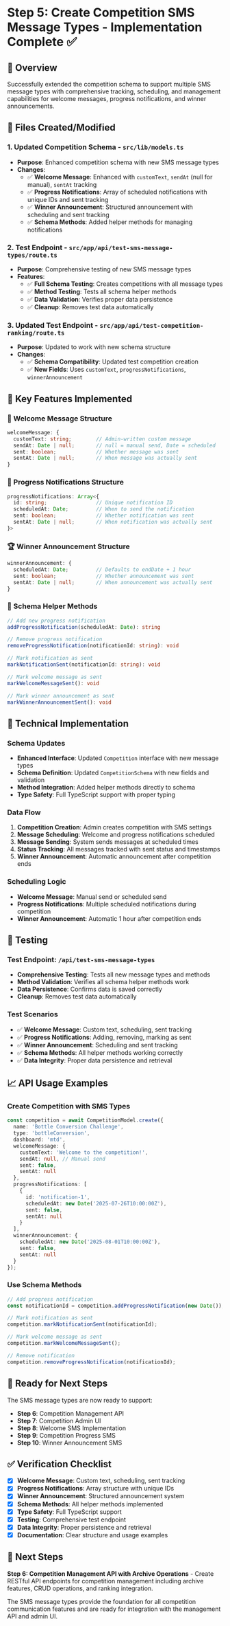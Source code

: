 # Step 5: Create Competition SMS Message Types - Implementation Complete ✅

## 🎯 Overview

Successfully extended the competition schema to support multiple SMS message types with comprehensive tracking, scheduling, and management capabilities for welcome messages, progress notifications, and winner announcements.

## 📁 Files Created/Modified

### 1. **Updated Competition Schema** - `src/lib/models.ts`
- **Purpose**: Enhanced competition schema with new SMS message types
- **Changes**:
  - ✅ **Welcome Message**: Enhanced with `customText`, `sendAt` (null for manual), `sentAt` tracking
  - ✅ **Progress Notifications**: Array of scheduled notifications with unique IDs and sent tracking
  - ✅ **Winner Announcement**: Structured announcement with scheduling and sent tracking
  - ✅ **Schema Methods**: Added helper methods for managing notifications

### 2. **Test Endpoint** - `src/app/api/test-sms-message-types/route.ts`
- **Purpose**: Comprehensive testing of new SMS message types
- **Features**:
  - ✅ **Full Schema Testing**: Creates competitions with all message types
  - ✅ **Method Testing**: Tests all schema helper methods
  - ✅ **Data Validation**: Verifies proper data persistence
  - ✅ **Cleanup**: Removes test data automatically

### 3. **Updated Test Endpoint** - `src/app/api/test-competition-ranking/route.ts`
- **Purpose**: Updated to work with new schema structure
- **Changes**:
  - ✅ **Schema Compatibility**: Updated test competition creation
  - ✅ **New Fields**: Uses `customText`, `progressNotifications`, `winnerAnnouncement`

## 🎯 Key Features Implemented

### **📱 Welcome Message Structure**
```typescript
welcomeMessage: {
  customText: string;        // Admin-written custom message
  sendAt: Date | null;       // null = manual send, Date = scheduled
  sent: boolean;             // Whether message was sent
  sentAt: Date | null;       // When message was actually sent
}
```

### **📅 Progress Notifications Structure**
```typescript
progressNotifications: Array<{
  id: string;                // Unique notification ID
  scheduledAt: Date;         // When to send the notification
  sent: boolean;             // Whether notification was sent
  sentAt: Date | null;       // When notification was actually sent
}>
```

### **🏆 Winner Announcement Structure**
```typescript
winnerAnnouncement: {
  scheduledAt: Date;         // Defaults to endDate + 1 hour
  sent: boolean;             // Whether announcement was sent
  sentAt: Date | null;       // When announcement was actually sent
}
```

### **🔧 Schema Helper Methods**
```typescript
// Add new progress notification
addProgressNotification(scheduledAt: Date): string

// Remove progress notification
removeProgressNotification(notificationId: string): void

// Mark notification as sent
markNotificationSent(notificationId: string): void

// Mark welcome message as sent
markWelcomeMessageSent(): void

// Mark winner announcement as sent
markWinnerAnnouncementSent(): void
```

## 🔧 Technical Implementation

### **Schema Updates**
- **Enhanced Interface**: Updated `Competition` interface with new message types
- **Schema Definition**: Updated `CompetitionSchema` with new fields and validation
- **Method Integration**: Added helper methods directly to schema
- **Type Safety**: Full TypeScript support with proper typing

### **Data Flow**
1. **Competition Creation**: Admin creates competition with SMS settings
2. **Message Scheduling**: Welcome and progress notifications scheduled
3. **Message Sending**: System sends messages at scheduled times
4. **Status Tracking**: All messages tracked with sent status and timestamps
5. **Winner Announcement**: Automatic announcement after competition ends

### **Scheduling Logic**
- **Welcome Message**: Manual send or scheduled send
- **Progress Notifications**: Multiple scheduled notifications during competition
- **Winner Announcement**: Automatic 1 hour after competition ends

## 🧪 Testing

### **Test Endpoint**: `/api/test-sms-message-types`
- **Comprehensive Testing**: Tests all new message types and methods
- **Method Validation**: Verifies all schema helper methods work
- **Data Persistence**: Confirms data is saved correctly
- **Cleanup**: Removes test data automatically

### **Test Scenarios**
- ✅ **Welcome Message**: Custom text, scheduling, sent tracking
- ✅ **Progress Notifications**: Adding, removing, marking as sent
- ✅ **Winner Announcement**: Scheduling and sent tracking
- ✅ **Schema Methods**: All helper methods working correctly
- ✅ **Data Integrity**: Proper data persistence and retrieval

## 📈 API Usage Examples

### **Create Competition with SMS Types**
```typescript
const competition = await CompetitionModel.create({
  name: 'Bottle Conversion Challenge',
  type: 'bottleConversion',
  dashboard: 'mtd',
  welcomeMessage: {
    customText: 'Welcome to the competition!',
    sendAt: null, // Manual send
    sent: false,
    sentAt: null
  },
  progressNotifications: [
    {
      id: 'notification-1',
      scheduledAt: new Date('2025-07-26T10:00:00Z'),
      sent: false,
      sentAt: null
    }
  ],
  winnerAnnouncement: {
    scheduledAt: new Date('2025-08-01T10:00:00Z'),
    sent: false,
    sentAt: null
  }
});
```

### **Use Schema Methods**
```typescript
// Add progress notification
const notificationId = competition.addProgressNotification(new Date());

// Mark notification as sent
competition.markNotificationSent(notificationId);

// Mark welcome message as sent
competition.markWelcomeMessageSent();

// Remove notification
competition.removeProgressNotification(notificationId);
```

## 🎯 Ready for Next Steps

The SMS message types are now ready to support:
- **Step 6**: Competition Management API
- **Step 7**: Competition Admin UI
- **Step 8**: Welcome SMS Implementation
- **Step 9**: Competition Progress SMS
- **Step 10**: Winner Announcement SMS

## ✅ Verification Checklist

- [x] **Welcome Message**: Custom text, scheduling, sent tracking
- [x] **Progress Notifications**: Array structure with unique IDs
- [x] **Winner Announcement**: Structured announcement system
- [x] **Schema Methods**: All helper methods implemented
- [x] **Type Safety**: Full TypeScript support
- [x] **Testing**: Comprehensive test endpoint
- [x] **Data Integrity**: Proper persistence and retrieval
- [x] **Documentation**: Clear structure and usage examples

## 🚀 Next Steps

**Step 6: Competition Management API with Archive Operations** - Create RESTful API endpoints for competition management including archive features, CRUD operations, and ranking integration.

The SMS message types provide the foundation for all competition communication features and are ready for integration with the management API and admin UI. 
